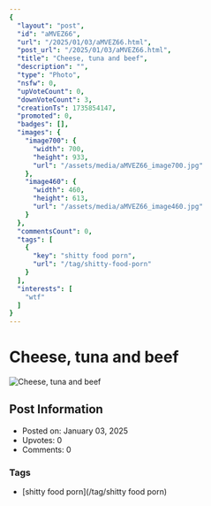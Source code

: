 ```yaml
---
{
  "layout": "post",
  "id": "aMVEZ66",
  "url": "/2025/01/03/aMVEZ66.html",
  "post_url": "/2025/01/03/aMVEZ66.html",
  "title": "Cheese, tuna and beef",
  "description": "",
  "type": "Photo",
  "nsfw": 0,
  "upVoteCount": 0,
  "downVoteCount": 3,
  "creationTs": 1735854147,
  "promoted": 0,
  "badges": [],
  "images": {
    "image700": {
      "width": 700,
      "height": 933,
      "url": "/assets/media/aMVEZ66_image700.jpg"
    },
    "image460": {
      "width": 460,
      "height": 613,
      "url": "/assets/media/aMVEZ66_image460.jpg"
    }
  },
  "commentsCount": 0,
  "tags": [
    {
      "key": "shitty food porn",
      "url": "/tag/shitty-food-porn"
    }
  ],
  "interests": [
    "wtf"
  ]
}
---
```


# Cheese, tuna and beef

![Cheese, tuna and beef](/assets/media/aMVEZ66_image700.jpg)

## Post Information

- Posted on: January 03, 2025
- Upvotes: 0
- Comments: 0

### Tags

- [shitty food porn](/tag/shitty food porn)
